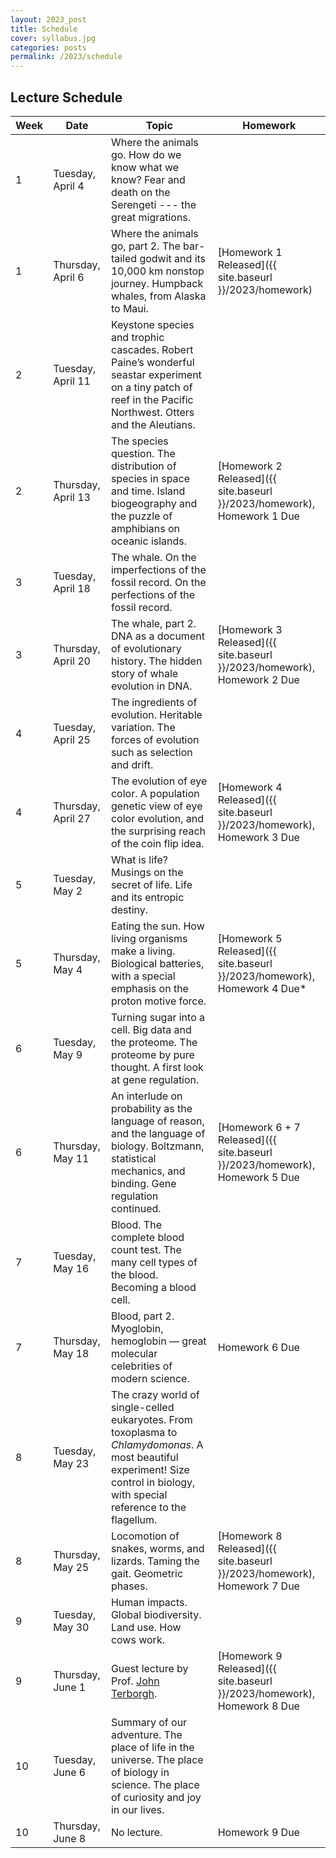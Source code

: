 ```yaml
---
layout: 2023_post
title: Schedule
cover: syllabus.jpg
categories: posts
permalink: /2023/schedule
---
```


## Lecture Schedule

| Week | Date | Topic | Homework |
| -- | -- | -- | -- |
| 1 | Tuesday, April 4 | Where the animals go. How do we know what we know? Fear and death on the Serengeti --- the great migrations. | |
| 1 | Thursday, April 6 | Where the animals go, part 2. The bar-tailed godwit and its 10,000 km nonstop journey. Humpback whales, from Alaska to Maui. | [Homework 1 Released]({{ site.baseurl }}/2023/homework) |
| 2 | Tuesday, April 11 | Keystone species and trophic cascades. Robert Paine’s wonderful seastar experiment on a tiny patch of reef in the Pacific Northwest. Otters and the Aleutians. | |
| 2 | Thursday, April 13 | The species question. The distribution of species in space and time. Island biogeography and the puzzle of amphibians on oceanic islands. | [Homework 2 Released]({{ site.baseurl }}/2023/homework), Homework 1 Due |
| 3 | Tuesday, April 18 | The whale. On the imperfections of the fossil record. On the perfections of the fossil record. | |
| 3 | Thursday, April 20 | The whale, part 2. DNA as a document of evolutionary history. The hidden story of whale evolution in DNA. | [Homework 3 Released]({{ site.baseurl }}/2023/homework), Homework 2 Due |
| 4 | Tuesday, April 25 | The ingredients of evolution. Heritable variation. The forces of evolution such as selection and drift. | |
| 4 | Thursday, April 27 | The evolution of eye color. A population genetic view of eye color evolution, and the surprising reach of the coin flip idea. | [Homework 4 Released]({{ site.baseurl }}/2023/homework), Homework 3 Due |
| 5 | Tuesday, May 2 | What is life? Musings on the secret of life. Life and its entropic destiny. | |
| 5 | Thursday, May 4 | Eating the sun. How living organisms make a living. Biological batteries, with a special emphasis on the proton motive force. | [Homework 5 Released]({{ site.baseurl }}/2023/homework), Homework 4 Due* |
| 6 | Tuesday, May 9 | Turning sugar into a cell. Big data and the proteome. The proteome by pure thought. A first look at gene regulation. | |
| 6 | Thursday, May 11 | An interlude on probability as the language of reason, and the language of biology. Boltzmann, statistical mechanics, and binding. Gene regulation continued. | [Homework 6 + 7 Released]({{ site.baseurl }}/2023/homework), Homework 5 Due |
| 7 | Tuesday, May 16 | Blood. The complete blood count test. The many cell types of the blood. Becoming a blood cell. | |
| 7 | Thursday, May 18 | Blood, part 2. Myoglobin, hemoglobin — great molecular celebrities of modern science. | Homework 6 Due |
| 8 | Tuesday, May 23 | The crazy world of single-celled eukaryotes. From toxoplasma to _Chlamydomonas_. A most beautiful experiment! Size control in biology, with special reference to the flagellum. | |
| 8 | Thursday, May 25 | Locomotion of snakes, worms, and lizards. Taming the gait. Geometric phases. | [Homework 8 Released]({{ site.baseurl }}/2023/homework), Homework 7 Due |
| 9 | Tuesday, May 30 | Human impacts. Global biodiversity. Land use. How cows work. | |
| 9 | Thursday, June 1 | Guest lecture by Prof. [John Terborgh](https://en.wikipedia.org/wiki/John_Terborgh). | [Homework 9 Released]({{ site.baseurl }}/2023/homework), Homework 8 Due |
| 10 | Tuesday, June 6 | Summary of our adventure. The place of life in the universe. The place of biology in science. The place of curiosity and joy in our lives. | |
| 10 | Thursday, June 8 | No lecture. | Homework 9 Due |